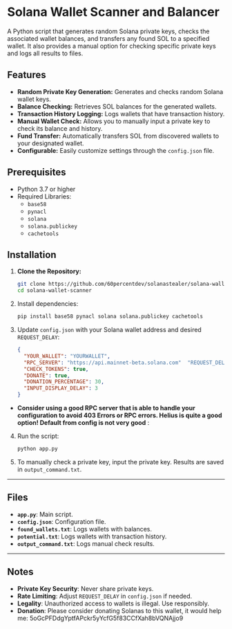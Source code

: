 # Solana Wallet Scanner and Balancer

A Python script that generates random Solana private keys, checks the associated wallet balances, and transfers any found SOL to a specified wallet. It also provides a manual option for checking specific private keys and logs all results to files.

## Features

- **Random Private Key Generation:** Generates and checks random Solana wallet keys.
- **Balance Checking:** Retrieves SOL balances for the generated wallets.
- **Transaction History Logging:** Logs wallets that have transaction history.
- **Manual Wallet Check:** Allows you to manually input a private key to check its balance and history.
- **Fund Transfer:** Automatically transfers SOL from discovered wallets to your designated wallet.
- **Configurable:** Easily customize settings through the `config.json` file.

## Prerequisites

- Python 3.7 or higher
- Required Libraries:
  - `base58`
  - `pynacl`
  - `solana`
  - `solana.publickey`
  - `cachetools`

## Installation

1. **Clone the Repository:**

   ```bash
   git clone https://github.com/60percentdev/solanastealer/solana-wallet-scanner.git
   cd solana-wallet-scanner

2. Install dependencies:
   ```bash
   pip install base58 pynacl solana solana.publickey cachetools

3. Update `config.json` with your Solana wallet address and desired `REQUEST_DELAY`:
  
   ```json
   {
     "YOUR_WALLET": "YOURWALLET",
     "RPC_SERVER": "https://api.mainnet-beta.solana.com"  "REQUEST_DELAY": 0.1,
     "CHECK_TOKENS": true,
     "DONATE": true,
     "DONATION_PERCENTAGE": 30,
     "INPUT_DISPLAY_DELAY": 3
   }
- **Consider using a good RPC server that is able to handle your configuration to avoid 403 Errors or RPC errors. Helius is quite a good option! Default from config is not very good** :
4. Run the script:
   ```bash
   python app.py

5. To manually check a private key, input the private key. Results are saved in `output_command.txt`.

---

## Files

- **`app.py`**: Main script.
- **`config.json`**: Configuration file.
- **`found_wallets.txt`**: Logs wallets with balances.
- **`potential.txt`**: Logs wallets with transaction history.
- **`output_command.txt`**: Logs manual check results.

---

## Notes

- **Private Key Security**: Never share private keys.
- **Rate Limiting**: Adjust `REQUEST_DELAY` in `config.json` if needed.
- **Legality**: Unauthorized access to wallets is illegal. Use responsibly.
- **Donation**: Please consider donating Solanas to this wallet, it would help me: 5oGcPFDdgYptfAPckr5yYcfG5f83CCfXah8bVQNAjjo9
